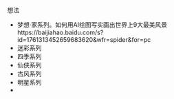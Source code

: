 想法

- 梦想·家系列。如何用AI绘图写实画出世界上9大最美风景https://baijiahao.baidu.com/s?id=1761313452659683620&wfr=spider&for=pc
- 迷彩系列
- 四季系列
- 仙侠系列
- 古风系列
- 明星系列
- 